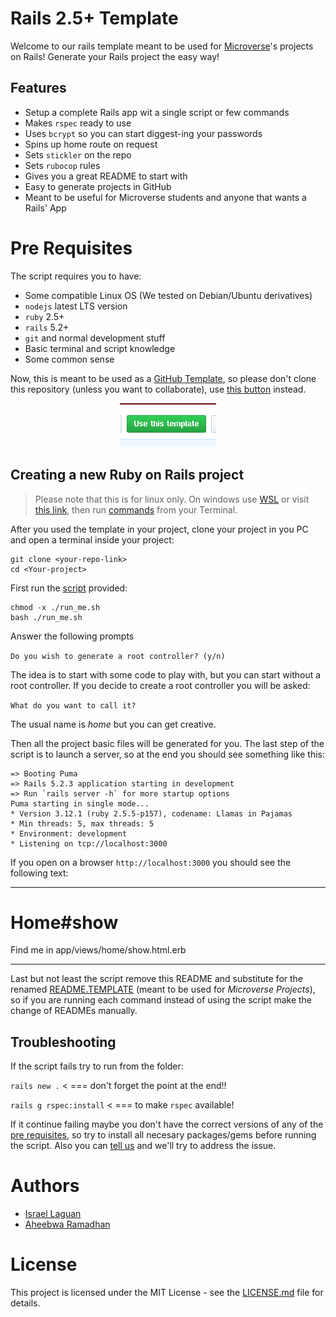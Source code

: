 # Rails 2.5+ Template

Welcome to our rails template meant to be used for [Microverse](https://www.microverse.org/)'s projects on Rails!
Generate your Rails project the easy way! 

## Features

* Setup a complete Rails app wit a single script or few commands
* Makes `rspec` ready to use
* Uses `bcrypt` so you can start diggest-ing your passwords
* Spins up home route on request
* Sets `stickler` on the repo
* Sets `rubocop` rules
* Gives you a great README to start with
* Easy to generate projects in GitHub
* Meant to be useful for Microverse students and anyone that wants a Rails' App

# Pre Requisites

The script requires you to have:

- Some compatible Linux OS (We tested on Debian/Ubuntu derivatives)
- `nodejs` latest LTS version
- `ruby` 2.5+
- `rails` 5.2+
- `git` and normal development stuff
- Basic terminal and script knowledge
- Some common sense

Now, this is meant to be used as a [GitHub Template](https://help.github.com/en/github/creating-cloning-and-archiving-repositories/creating-a-repository-from-a-template),
so please don't clone this repository (unless you want to collaborate), 
use [this button](https://github.com/Israel-Laguan/rails-2.5-app/generate) instead.

<div align="center">
    <a href="https://github.com/Israel-Laguan/rails-2.5-app/generate" target="_blank">
        <img src="doc/template-button.png">
    </a>
</div>

## Creating a new Ruby on Rails project

> Please note that this is for linux only. On windows use [WSL](https://dev.to/hminaya/how-to-run-ruby-on-rails-with-windows-10-and-wsl-1-4he2) or visit
> [this link](https://lmgtfy.com/?q=install+rails+on+windows), 
then run [commands](run_me.sh) from your Terminal.

After you used the template in your project, clone your project in you PC and 
open a terminal inside your project: 

```
git clone <your-repo-link>
cd <Your-project>
````

First run the [script](run_me.sh) provided:

```
chmod -x ./run_me.sh
bash ./run_me.sh
```

Answer the following prompts

`Do you wish to generate a root controller? (y/n)`

The idea is to start with some code to play with, but you can start
without a root controller. If you decide to create a root controller you will be asked:

`What do you want to call it?`

The usual name is _home_ but you can get creative.

Then all the project basic files will be generated for you. The last step of the
script is to launch a server, so at the end you should see something like this:

```
=> Booting Puma
=> Rails 5.2.3 application starting in development
=> Run `rails server -h` for more startup options
Puma starting in single mode...
* Version 3.12.1 (ruby 2.5.5-p157), codename: Llamas in Pajamas
* Min threads: 5, max threads: 5
* Environment: development
* Listening on tcp://localhost:3000

```

If you open on a browser `http://localhost:3000` you should see the following text:

---

<h1>Home#show</h1>

<p>Find me in app/views/home/show.html.erb</p>

---

Last but not least the script remove this README and substitute for the renamed [README.TEMPLATE](README.TEMPLATE.md) (meant to be used for _Microverse Projects_), so if you are running each command instead of using the script make the change of READMEs manually.

## Troubleshooting

If the script fails try to run from the folder:

`rails new .` < === don't forget the point at the end!!

`rails g rspec:install` < === to make `rspec` available!

If it continue failing maybe you don't have the correct versions of any of the [pre requisites](#pre-requisites),
so try to install all necesary packages/gems before running the script. Also you can [tell us](https://github.com/Israel-Laguan/rails-2.5-app/issues) and we'll try to address the issue.

# Authors

- [Israel Laguan](https://github.com/Israel-Laguan)
- [Aheebwa Ramadhan](https://github.com/raheebwa)

# License

This project is licensed under the MIT License - see the [LICENSE.md](LICENSE.md) file for details.
